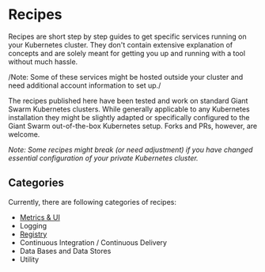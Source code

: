 # Recipes
Recipes are short step by step guides to get specific services running on your Kubernetes cluster. They don't contain extensive explanation of concepts and are solely meant for getting you up and running with a tool without much hassle.

/Note: Some of these services might be hosted outside your cluster and need additional account information to set up./

The recipes published here have been tested and work on standard Giant Swarm Kubernetes clusters. While generally applicable to any Kubernetes installation they might be slightly adapted or specifically configured to the Giant Swarm out-of-the-box Kubernetes setup. Forks and PRs, however, are welcome.

*Note: Some recipes might break (or need adjustment) if you have changed essential configuration of your private Kubernetes cluster.*

## Categories

Currently, there are following categories of recipes:

* [Metrics & UI](metrics_ui.md)
* Logging
* [Registry](https://github.com/giantswarm/kubernetes-registry)
* Continuous Integration / Continuous Delivery
* Data Bases and Data Stores
* Utility
